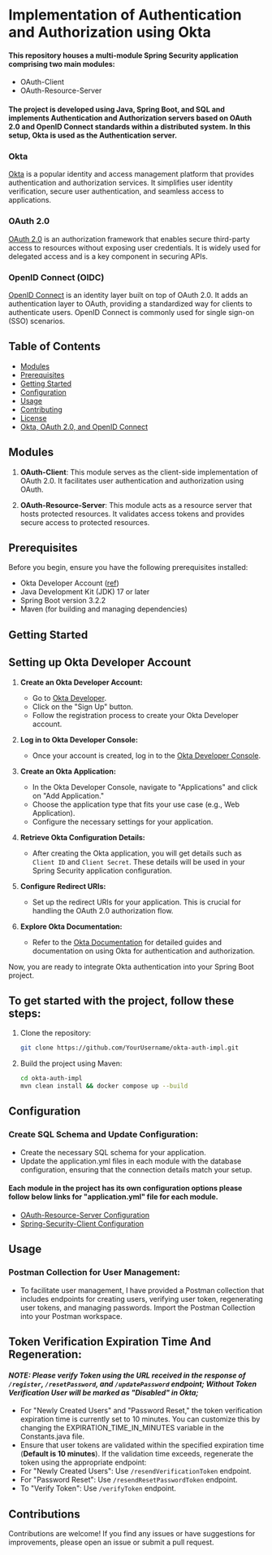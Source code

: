 # Implementation of Authentication and Authorization using Okta

#### This repository houses a multi-module Spring Security application comprising two main modules:
- OAuth-Client
- OAuth-Resource-Server

#### The project is developed using Java, Spring Boot, and SQL and implements Authentication and Authorization servers based on OAuth 2.0 and OpenID Connect standards within a distributed system. In this setup, Okta is used as the Authentication server.

### Okta

[Okta](https://www.okta.com/) is a popular identity and access management platform that provides authentication and authorization services. It simplifies user identity verification, secure user authentication, and seamless access to applications.

### OAuth 2.0

[OAuth 2.0](https://oauth.net/2/) is an authorization framework that enables secure third-party access to resources without exposing user credentials. It is widely used for delegated access and is a key component in securing APIs.

### OpenID Connect (OIDC)

[OpenID Connect](https://openid.net/connect/) is an identity layer built on top of OAuth 2.0. It adds an authentication layer to OAuth, providing a standardized way for clients to authenticate users. OpenID Connect is commonly used for single sign-on (SSO) scenarios.


## Table of Contents

- [Modules](#modules)
- [Prerequisites](#prerequisites)
- [Getting Started](#getting-started)
- [Configuration](#configuration)
- [Usage](#usage)
- [Contributing](#contributing)
- [License](#license)
- [Okta, OAuth 2.0, and OpenID Connect](#okta-oauth-20-and-openid-connect)

## Modules

1. **OAuth-Client**: This module serves as the client-side implementation of OAuth 2.0. It facilitates user authentication and authorization using OAuth.

2. **OAuth-Resource-Server**: This module acts as a resource server that hosts protected resources. It validates access tokens and provides secure access to protected resources.

## Prerequisites

Before you begin, ensure you have the following prerequisites installed:

- Okta Developer Account ([ref]())
- Java Development Kit (JDK) 17 or later
- Spring Boot version 3.2.2
- Maven (for building and managing dependencies)

## Getting Started

## Setting up Okta Developer Account

1. **Create an Okta Developer Account:**
   - Go to [Okta Developer](https://developer.okta.com/).
   - Click on the "Sign Up" button.
   - Follow the registration process to create your Okta Developer account.

2. **Log in to Okta Developer Console:**
   - Once your account is created, log in to the [Okta Developer Console](https://developer.okta.com/login/).

3. **Create an Okta Application:**
   - In the Okta Developer Console, navigate to "Applications" and click on "Add Application."
   - Choose the application type that fits your use case (e.g., Web Application).
   - Configure the necessary settings for your application.

4. **Retrieve Okta Configuration Details:**
   - After creating the Okta application, you will get details such as `Client ID` and `Client Secret`. These details will be used in your Spring Security application configuration.

5. **Configure Redirect URIs:**
   - Set up the redirect URIs for your application. This is crucial for handling the OAuth 2.0 authorization flow.

6. **Explore Okta Documentation:**
   - Refer to the [Okta Documentation](https://developer.okta.com/docs/) for detailed guides and documentation on using Okta for authentication and authorization.

Now, you are ready to integrate Okta authentication into your Spring Boot project.

## To get started with the project, follow these steps:

1. Clone the repository:

   ```bash
   git clone https://github.com/YourUsername/okta-auth-impl.git

2. Build the project using Maven:
   ```bash
   cd okta-auth-impl
   mvn clean install && docker compose up --build

## Configuration

### Create SQL Schema and Update Configuration:
- Create the necessary SQL schema for your application.
- Update the application.yml files in each module with the database configuration, ensuring that the connection details match your setup.

#### Each module in the project has its own configuration options please follow below links for "application.yml" file for each module.

- [OAuth-Resource-Server Configuration](https://github.com/BytePiston/okta-auth-impl/blob/master/oauth-resource-server/src/main/resources/application.yml)
- [Spring-Security-Client Configuration](https://github.com/BytePiston/okta-auth-impl/blob/master/spring-security-client/src/main/resources/application.yml)


## Usage

### Postman Collection for User Management:

- To facilitate user management, I have provided a Postman collection that includes endpoints for creating users, verifying user token, regenerating user tokens, and managing passwords. Import the Postman Collection into your Postman workspace.

## Token Verification Expiration Time And Regeneration:

#### **_NOTE: Please verify Token using the URL received in the response of `/register`, `/resetPassword`, and `/updatePassword` endpoint; Without Token Verification User will be marked as "Disabled" in Okta;_**

- For "Newly Created Users" and "Password Reset," the token verification expiration time is currently set to 10 minutes. You can customize this by changing the EXPIRATION_TIME_IN_MINUTES variable in the Constants.java file.
- Ensure that user tokens are validated within the specified expiration time (**Default is 10 minutes**). If the validation time exceeds, regenerate the token using the appropriate endpoint:
- For "Newly Created Users": Use `/resendVerificationToken` endpoint.
- For "Password Reset": Use `/resendResetPasswordToken` endpoint.
- To "Verify Token": Use `/verifyToken` endpoint.

## Contributions
Contributions are welcome! If you find any issues or have suggestions for improvements, please open an issue or submit a pull request.
